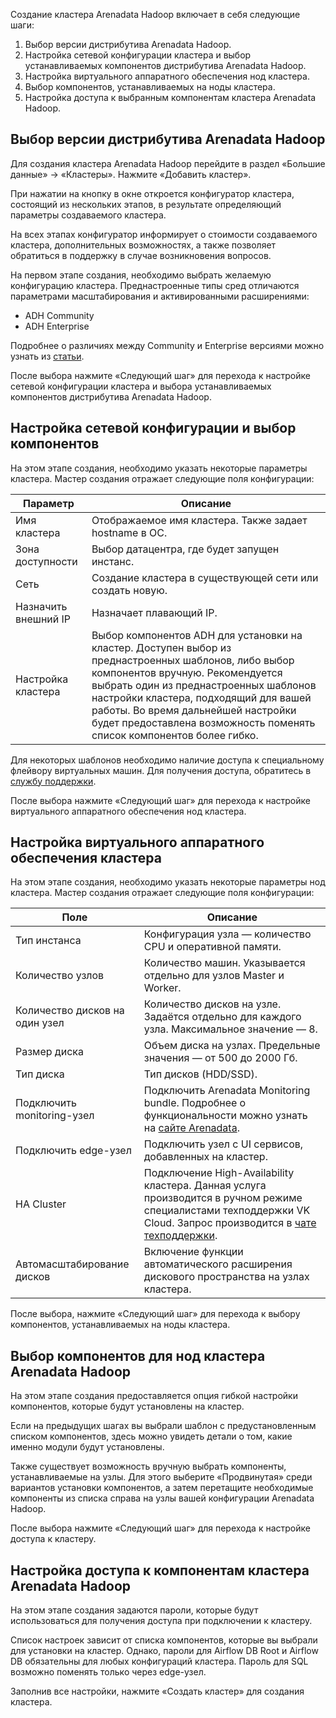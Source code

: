 Создание кластера Arenadata Hadoop включает в себя следующие шаги:

1. Выбор версии дистрибутива Arenadata Hadoop.
2. Настройка сетевой конфигурации кластера и выбор устанавливаемых компонентов дистрибутива Arenadata Hadoop.
3. Настройка виртуального аппаратного обеспечения нод кластера.
4. Выбор компонентов, устанавливаемых на ноды кластера.
5. Настройка доступа к выбранным компонентам кластера Arenadata Hadoop.

## Выбор версии дистрибутива Arenadata Hadoop

Для создания кластера Arenadata Hadoop перейдите в раздел «Большие данные» → «Кластеры». Нажмите «Добавить кластер».

При нажатии на кнопку в окне откроется конфигуратор кластера, состоящий из нескольких этапов, в результате определяющий параметры создаваемого кластера.

На всех этапах конфигуратор информирует о стоимости создаваемого кластера, дополнительных возможностях, а также позволяет обратиться в поддержку в случае возникновения вопросов.

На первом этапе создания, необходимо выбрать желаемую конфигурацию кластера. Преднастроенные типы сред отличаются параметрами масштабирования и активированными расширениями:

- ADH Community
- ADH Enterprise

Подробнее о различиях между Community и Enterprise версиями можно узнать из [статьи](../bigdata/arenadata/concepts/enterprise).

После выбора нажмите «Следующий шаг» для перехода к настройке сетевой конфигурации кластера и выбора устанавливаемых компонентов дистрибутива Arenadata Hadoop.

## Настройка сетевой конфигурации и выбор компонентов

На этом этапе создания, необходимо указать некоторые параметры кластера. Мастер создания отражает следующие поля конфигурации:

| Параметр | Описание |
| --- | --- |
| Имя кластера | Отображаемое имя кластера. Также задает hostname в ОС. |
| Зона доступности	| Выбор датацентра, где будет запущен инстанс. |
| Сеть | Создание кластера в существующей сети или создать новую. |
| Назначить внешний IP | Назначает плавающий IP. |
| Настройка кластера | Выбор компонентов ADH для установки на кластер. Доступен выбор из преднастроенных шаблонов, либо выбор компонентов вручную. Рекомендуется выбрать один из преднастроенных шаблонов настройки кластера, подходящий для вашей работы. Во время дальнейшей настройки будет предоставлена возможность поменять список компонентов более гибко.|

<warn>

Для некоторых шаблонов необходимо наличие доступа к специальному флейвору виртуальных машин. Для получения доступа, обратитесь в [службу поддержки](https://mcs.mail.ru/docs/contacts).

</warn>

После выбора нажмите «Следующий шаг» для перехода к настройке виртуального аппаратного обеспечения нод кластера.

## Настройка виртуального аппаратного обеспечения кластера

На этом этапе создания, необходимо указать некоторые параметры нод кластера. Мастер создания отражает следующие поля конфигурации:

| Поле           | Описание |
|--------------------------------------|----------------------------------------|
| Тип инстанса        | Конфигурация узла — количество CPU и оперативной памяти. |
| Количество узлов  | Количество машин. Указывается отдельно для узлов Master и Worker. |
| Количество дисков на один узел | Количество дисков на узле. Задаётся отдельно для каждого узла. Максимальное значение — 8. |
| Размер диска | Объем диска на узлах. Предельные значения — от 500 до 2000 Гб. |
| Тип диска  | Тип дисков (HDD/SSD). |
| Подключить monitoring-узел | Подключить Arenadata Monitoring bundle. Подробнее о функциональности можно узнать на [сайте Arenadata](https://docs.arenadata.io/mon/ru/index.html). |
| Подключить edge-узел | Подключить узел с UI сервисов, добавленных на кластер. |
| HA Cluster | Подключение High-Availability кластера. Данная услуга производится в ручном режиме специалистами техподдержки VK Cloud. Запрос производится в [чате техподдержки](https://mcs.mail.ru/docs/contacts). |
| Автомасштабирование дисков | Включение функции автоматического расширения дискового пространства на узлах кластера. |

После выбора, нажмите «Следующий шаг» для перехода к выбору компонентов, устанавливаемых на ноды кластера.

## Выбор компонентов для нод кластера Arenadata Hadoop

На этом этапе создания предоставляется опция гибкой настройки компонентов, которые будут установлены на кластер.

Если на предыдущих шагах вы выбрали шаблон с предустановленным списком компонентов, здесь можно увидеть детали о том, какие именно модули будут установлены.

Также существует возможность вручную выбрать компоненты, устанавливаемые на узлы. Для этого выберите «Продвинутая» среди вариантов установки компонентов, а затем перетащите необходимые компоненты из списка справа на узлы вашей конфигурации Arenadata Hadoop.

После выбора нажмите «Следующий шаг» для перехода к настройке доступа к кластеру.

## Настройка доступа к компонентам кластера Arenadata Hadoop

На этом этапе создания задаются пароли, которые будут использоваться для получения доступа при подключении к кластеру.

Список настроек зависит от списка компонентов, которые вы выбрали для установки на кластер. Однако, пароли для Airflow DB Root и Airflow DB обязательны для любых конфигураций кластера. Пароль для SQL возможно поменять только через edge-узел.

Заполнив все настройки, нажмите «Создать кластер» для создания кластера.
